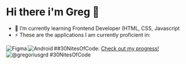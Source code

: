 # Hi there i'm Greg 👋 
- 🌱 I’m currently learning Frontend Developer (HTML, CSS, Javascript
- ⚡ These are the applications I am currently proficient in:
<img align="left" alt="Figma" src="https://img.shields.io/badge/figma-%23F24E1E.svg?style=for-the-badge&logo=figma&logoColor=white"/>
<img align="left" alt=Android Studio src="https://img.shields.io/badge/Android%20Studio-3DDC84.svg?style=for-the-badge&logo=android-studio&logoColor=white"/>

##30NitesOfCode:
  [Check out my progress!](https://www.codedex.io/@gregoriusgrd/30-nites-of-code)  
  ![@gregoriusgrd #30NitesOfCode](https://www.codedex.io/api/petStatus?user=gregoriusgrd)
<!--
**gregoriusgrd/gregoriusgrd** is a ✨ _special_ ✨ repository because its `README.md` (this file) appears on your GitHub profile.

Here are some ideas to get you started:

- 🔭 I’m currently working on ...
- 🌱 I’m currently learning ...
- 👯 I’m looking to collaborate on ...
- 🤔 I’m looking for help with ...
- 💬 Ask me about ...
- 📫 How to reach me: ...
- 😄 Pronouns: ...
- ⚡ Fun fact: ...
-->
